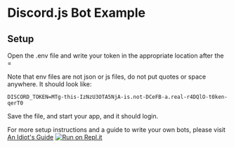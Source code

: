 # Discord.js Bot Example

## Setup

Open the .env file and write your token in the appropriate location after the =

Note that env files are not json or js files, do not put quotes or space anywhere. It should look like: 

```
DISCORD_TOKEN=MTg-this-IzNzU3OTA5NjA-is.not-DCeFB-a.real-r4DQlO-t0ken-qerT0
```

Save the file, and start your app, and it should login.

For more setup instructions and a guide to write your own bots, please visit [An Idiot's Guide](https://anidiots.guide)
[![Run on Repl.it](https://repl.it/badge/github/eslachance/bf-basic)](https://repl.it/github/eslachance/bf-basic)